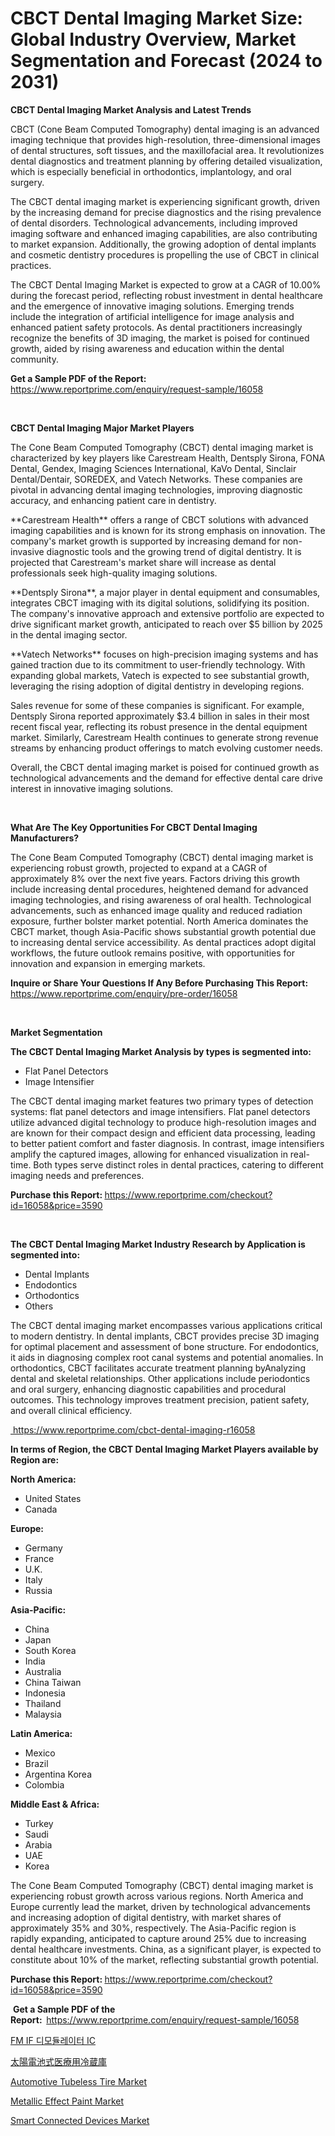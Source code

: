 <p><h1>CBCT Dental Imaging Market Size: Global Industry Overview, Market Segmentation and Forecast (2024 to 2031)</h1></p><p><strong>CBCT Dental Imaging Market Analysis and Latest Trends</strong></p>
<p><p>CBCT (Cone Beam Computed Tomography) dental imaging is an advanced imaging technique that provides high-resolution, three-dimensional images of dental structures, soft tissues, and the maxillofacial area. It revolutionizes dental diagnostics and treatment planning by offering detailed visualization, which is especially beneficial in orthodontics, implantology, and oral surgery.</p><p>The CBCT dental imaging market is experiencing significant growth, driven by the increasing demand for precise diagnostics and the rising prevalence of dental disorders. Technological advancements, including improved imaging software and enhanced imaging capabilities, are also contributing to market expansion. Additionally, the growing adoption of dental implants and cosmetic dentistry procedures is propelling the use of CBCT in clinical practices.</p><p>The CBCT Dental Imaging Market is expected to grow at a CAGR of 10.00% during the forecast period, reflecting robust investment in dental healthcare and the emergence of innovative imaging solutions. Emerging trends include the integration of artificial intelligence for image analysis and enhanced patient safety protocols. As dental practitioners increasingly recognize the benefits of 3D imaging, the market is poised for continued growth, aided by rising awareness and education within the dental community.</p></p>
<p><strong>Get a Sample PDF of the Report:&nbsp;</strong> <a href="https://www.reportprime.com/enquiry/request-sample/16058">https://www.reportprime.com/enquiry/request-sample/16058</a></p>
<p>&nbsp;</p>
<p><strong>CBCT Dental Imaging Major Market Players</strong></p>
<p><p>The Cone Beam Computed Tomography (CBCT) dental imaging market is characterized by key players like Carestream Health, Dentsply Sirona, FONA Dental, Gendex, Imaging Sciences International, KaVo Dental, Sinclair Dental/Dentair, SOREDEX, and Vatech Networks. These companies are pivotal in advancing dental imaging technologies, improving diagnostic accuracy, and enhancing patient care in dentistry.</p><p>**Carestream Health** offers a range of CBCT solutions with advanced imaging capabilities and is known for its strong emphasis on innovation. The company's market growth is supported by increasing demand for non-invasive diagnostic tools and the growing trend of digital dentistry. It is projected that Carestream's market share will increase as dental professionals seek high-quality imaging solutions.</p><p>**Dentsply Sirona**, a major player in dental equipment and consumables, integrates CBCT imaging with its digital solutions, solidifying its position. The company's innovative approach and extensive portfolio are expected to drive significant market growth, anticipated to reach over $5 billion by 2025 in the dental imaging sector.</p><p>**Vatech Networks** focuses on high-precision imaging systems and has gained traction due to its commitment to user-friendly technology. With expanding global markets, Vatech is expected to see substantial growth, leveraging the rising adoption of digital dentistry in developing regions.</p><p>Sales revenue for some of these companies is significant. For example, Dentsply Sirona reported approximately $3.4 billion in sales in their most recent fiscal year, reflecting its robust presence in the dental equipment market. Similarly, Carestream Health continues to generate strong revenue streams by enhancing product offerings to match evolving customer needs.</p><p>Overall, the CBCT dental imaging market is poised for continued growth as technological advancements and the demand for effective dental care drive interest in innovative imaging solutions.</p></p>
<p>&nbsp;</p>
<p><strong>What Are The Key Opportunities For CBCT Dental Imaging Manufacturers?</strong></p>
<p><p>The Cone Beam Computed Tomography (CBCT) dental imaging market is experiencing robust growth, projected to expand at a CAGR of approximately 8% over the next five years. Factors driving this growth include increasing dental procedures, heightened demand for advanced imaging technologies, and rising awareness of oral health. Technological advancements, such as enhanced image quality and reduced radiation exposure, further bolster market potential. North America dominates the CBCT market, though Asia-Pacific shows substantial growth potential due to increasing dental service accessibility. As dental practices adopt digital workflows, the future outlook remains positive, with opportunities for innovation and expansion in emerging markets.</p></p>
<p><strong>Inquire or Share Your Questions If Any Before Purchasing This Report:</strong> <a href="https://www.reportprime.com/enquiry/pre-order/16058">https://www.reportprime.com/enquiry/pre-order/16058</a></p>
<p>&nbsp;</p>
<p><strong>Market Segmentation</strong></p>
<p><strong>The CBCT Dental Imaging Market Analysis by types is segmented into:</strong></p>
<p><ul><li>Flat Panel Detectors</li><li>Image Intensifier</li></ul></p>
<p><p>The CBCT dental imaging market features two primary types of detection systems: flat panel detectors and image intensifiers. Flat panel detectors utilize advanced digital technology to produce high-resolution images and are known for their compact design and efficient data processing, leading to better patient comfort and faster diagnosis. In contrast, image intensifiers amplify the captured images, allowing for enhanced visualization in real-time. Both types serve distinct roles in dental practices, catering to different imaging needs and preferences.</p></p>
<p><strong>Purchase this Report:&nbsp;</strong><a href="https://www.reportprime.com/checkout?id=16058&price=3590">https://www.reportprime.com/checkout?id=16058&price=3590</a></p>
<p>&nbsp;</p>
<p><strong>The CBCT Dental Imaging Market Industry Research by Application is segmented into:</strong></p>
<p><ul><li>Dental Implants</li><li>Endodontics</li><li>Orthodontics</li><li>Others</li></ul></p>
<p><p>The CBCT dental imaging market encompasses various applications critical to modern dentistry. In dental implants, CBCT provides precise 3D imaging for optimal placement and assessment of bone structure. For endodontics, it aids in diagnosing complex root canal systems and potential anomalies. In orthodontics, CBCT facilitates accurate treatment planning byAnalyzing dental and skeletal relationships. Other applications include periodontics and oral surgery, enhancing diagnostic capabilities and procedural outcomes. This technology improves treatment precision, patient safety, and overall clinical efficiency.</p></p>
<p><a href="https://www.reportprime.com/cbct-dental-imaging-r16058">&nbsp;https://www.reportprime.com/cbct-dental-imaging-r16058</a></p>
<p><strong>In terms of Region, the CBCT Dental Imaging Market Players available by Region are:</strong></p>
<p>
    <p> <strong> North America: </strong>
        <ul>
            <li>United States</li>
            <li>Canada</li>
        </ul>
        </p> 
    <p> <strong> Europe: </strong>
        <ul>
            <li>Germany</li>
            <li>France</li>
            <li>U.K.</li>
            <li>Italy</li>
            <li>Russia</li>
        </ul>
        </p> 
    <p> <strong> Asia-Pacific: </strong>
        <ul>
            <li>China</li>
            <li>Japan</li>
            <li>South Korea</li>
            <li>India</li>
            <li>Australia</li>
            <li>China Taiwan</li>
            <li>Indonesia</li>
            <li>Thailand</li>
            <li>Malaysia</li>
        </ul>
        </p> 
    <p> <strong> Latin America: </strong>
        <ul>
            <li>Mexico</li>
            <li>Brazil</li>
            <li>Argentina Korea</li>
            <li>Colombia</li>
        </ul>
        </p> 
    <p> <strong> Middle East & Africa: </strong>
        <ul>
            <li>Turkey</li>
            <li>Saudi</li>
            <li>Arabia</li>
            <li>UAE</li>
            <li>Korea</li>
        </ul>
    </p>
    </p>
<p><p>The Cone Beam Computed Tomography (CBCT) dental imaging market is experiencing robust growth across various regions. North America and Europe currently lead the market, driven by technological advancements and increasing adoption of digital dentistry, with market shares of approximately 35% and 30%, respectively. The Asia-Pacific region is rapidly expanding, anticipated to capture around 25% due to increasing dental healthcare investments. China, as a significant player, is expected to constitute about 10% of the market, reflecting substantial growth potential.</p></p>
<p><strong>Purchase this Report: </strong><a href="https://www.reportprime.com/checkout?id=16058&price=3590">https://www.reportprime.com/checkout?id=16058&price=3590</a></p>
<p>&nbsp;<strong>Get a Sample PDF of the Report:&nbsp;&nbsp;</strong><a href="https://www.reportprime.com/enquiry/request-sample/16058">https://www.reportprime.com/enquiry/request-sample/16058</a></p>
<p><strong></strong></p>
<p><p><a href="https://medium.com/@anil.parihar/fm-if-%EB%B3%B5%EC%A1%B0%EA%B8%B0-ic-%EC%8B%9C%EC%9E%A5%EC%9D%98-%EB%AF%B8%EB%9E%98-%EB%8F%99%ED%96%A5-2031%EB%85%84%EA%B9%8C%EC%A7%80%EC%9D%98-%EC%8B%A0%ED%9D%A5-%EC%8B%9C%EC%9E%A5-%ED%8A%B8%EB%A0%8C%EB%93%9C-%EB%B0%8F-%EC%98%88%EC%B8%A1-912428d1c866">FM IF 디모듈레이터 IC</a></p><p><a href="https://medium.com/@dfg5fff/solar-powered-medical-fridge-market-%E3%81%AE%E3%82%B0%E3%83%AD%E3%83%BC%E3%83%90%E3%83%AB%E5%B8%82%E5%A0%B4%E6%A6%82%E8%A6%81%E3%81%AF-%E4%B8%96%E7%95%8C%E3%81%8A%E3%82%88%E3%81%B3%E4%B8%BB%E8%A6%81%E5%B8%82%E5%A0%B4%E3%81%AB%E3%81%8A%E3%81%91%E3%82%8B%E6%A5%AD%E7%95%8C%E3%81%AB%E5%BD%B1%E9%9F%BF%E3%82%92%E4%B8%8E%E3%81%88%E3%82%8B%E4%B8%BB%E8%A6%81%E3%81%AA%E3%83%88%E3%83%AC%E3%83%B3%E3%83%89%E3%81%AB%E3%81%A4%E3%81%84%E3%81%A6-%E7%8B%AC%E8%87%AA%E3%81%AE%E8%A6%96%E7%82%B9%E3%82%92%E6%8F%90%E4%BE%9B%E3%81%97%E3%81%BE%E3%81%99-0f061e447376">太陽電池式医療用冷蔵庫</a></p><p><a href="https://issuu.com/reportprime-2/docs/automotive-tubeless-tire-market-siz_043c113418d394">Automotive Tubeless Tire Market</a></p><p><a href="https://medium.com/@lynnullrich1993/the-metallic-effect-paint-market-has-experienced-impressive-growth-in-recent-years-expanding-its-852472a593ee">Metallic Effect Paint Market</a></p><p><a href="https://www.linkedin.com/pulse/market-insights-global-smart-connected-devices-forecast-innovation-fsmsc?trackingId=3ltx2pyjTgK9ruf4RsJt2A%3D%3D">Smart Connected Devices Market</a></p></p>